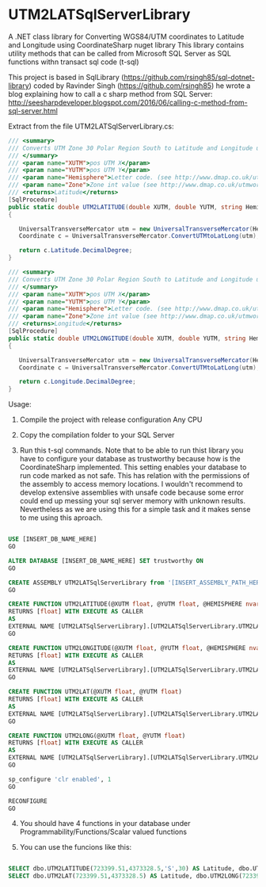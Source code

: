 # UTM2LATSqlServerLibrary
A .NET class library for Converting WGS84/UTM coordinates to Latitude and Longitude using CoordinateSharp nuget library
This library contains utility methods that can be called from Microsoft SQL Server as SQL functions withn transact sql code (t-sql)


This project is based in SqlLibrary (https://github.com/rsingh85/sql-dotnet-library) coded by Ravinder Singh (https://github.com/rsingh85)
he wrote a blog explaining how to call a c sharp method from SQL Server: http://seesharpdeveloper.blogspot.com/2016/06/calling-c-method-from-sql-server.html






Extract from the file UTM2LATSqlServerLibrary.cs:
 ```csharp
/// <summary>
/// Converts UTM Zone 30 Polar Region South to Latitude and Longitude using CoordinateSharp nuget library
/// </summary>
/// <param name="XUTM">pos UTM X</param>
/// <param name="YUTM">pos UTM Y</param>
/// <param name="Hemisphere">Letter code. (see http://www.dmap.co.uk/utmworld.htm) </param>
/// <param name="Zone">Zone int value (see http://www.dmap.co.uk/utmworld.htm) </param>
/// <returns>Latitude</returns>
[SqlProcedure]
public static double UTM2LATITUDE(double XUTM, double YUTM, string Hemisphere, int Zone)
{

	UniversalTransverseMercator utm = new UniversalTransverseMercator(Hemisphere, Zone, XUTM, YUTM);
	Coordinate c = UniversalTransverseMercator.ConvertUTMtoLatLong(utm);

	return c.Latitude.DecimalDegree;
}

/// <summary>
/// Converts UTM Zone 30 Polar Region South to Latitude and Longitude using CoordinateSharp nuget library
/// </summary>
/// <param name="XUTM">pos UTM X</param>
/// <param name="YUTM">pos UTM Y</param>
/// <param name="Hemisphere">Letter code. (see http://www.dmap.co.uk/utmworld.htm) </param>
/// <param name="Zone">Zone int value (see http://www.dmap.co.uk/utmworld.htm) </param>
/// <returns>Longitude</returns>
[SqlProcedure]
public static double UTM2LONGITUDE(double XUTM, double YUTM, string Hemisphere, int Zone)
{

	UniversalTransverseMercator utm = new UniversalTransverseMercator(Hemisphere, Zone, XUTM, YUTM);
	Coordinate c = UniversalTransverseMercator.ConvertUTMtoLatLong(utm);

	return c.Longitude.DecimalDegree;
}
 ```


Usage:

1. Compile the project with release configuration Any CPU

3. Copy the compilation folder to your SQL Server

3. Run this t-sql commands. 
Note that to be able to run thist library you have to configure your database as trustworthy because how is the CoordinateSharp implemented.
This setting enables your database to run code marked as not safe. This has relation with the permissions of the assembly to access memory locations.
I wouldn't recommend to develop extensive assemblies with unsafe code because some error could end up messing your sql server memory with unknown results.
Nevertheless as we are using this for a simple task and it makes sense to me using this aproach.

 ```sql

USE [INSERT_DB_NAME_HERE]
GO

ALTER DATABASE [INSERT_DB_NAME_HERE] SET trustworthy ON
GO

CREATE ASSEMBLY UTM2LATSqlServerLibrary from '[INSERT_ASSEMBLY_PATH_HERE]\UTM2LATSqlServerLibrary.dll' WITH PERMISSION_SET = SAFE
GO

CREATE FUNCTION UTM2LATITUDE(@XUTM float, @YUTM float, @HEMISPHERE nvarchar(1), @ZONE int)
RETURNS [float] WITH EXECUTE AS CALLER
AS
EXTERNAL NAME [UTM2LATSqlServerLibrary].[UTM2LATSqlServerLibrary.UTM2LATSqlServerLibrary].[UTM2LATITUDE]
GO

CREATE FUNCTION UTM2LONGITUDE(@XUTM float, @YUTM float, @HEMISPHERE nvarchar(1), @ZONE int)
RETURNS [float] WITH EXECUTE AS CALLER
AS
EXTERNAL NAME [UTM2LATSqlServerLibrary].[UTM2LATSqlServerLibrary.UTM2LATSqlServerLibrary].[UTM2LONGITUDE]
GO

CREATE FUNCTION UTM2LAT(@XUTM float, @YUTM float)
RETURNS [float] WITH EXECUTE AS CALLER
AS
EXTERNAL NAME [UTM2LATSqlServerLibrary].[UTM2LATSqlServerLibrary.UTM2LATSqlServerLibrary].[UTM2LAT]
GO

CREATE FUNCTION UTM2LONG(@XUTM float, @YUTM float)
RETURNS [float] WITH EXECUTE AS CALLER
AS
EXTERNAL NAME [UTM2LATSqlServerLibrary].[UTM2LATSqlServerLibrary.UTM2LATSqlServerLibrary].[UTM2LONG]
GO

sp_configure 'clr enabled', 1
GO

RECONFIGURE
GO

 ```


4. You should have 4 functions in your database under Programmability/Functions/Scalar valued functions	

5. You can use the funcions like this:

 ```sql
 
SELECT dbo.UTM2LATITUDE(723399.51,4373328.5,'S',30) AS Latitude, dbo.UTM2LONGITUDE(723399.51,4373328.5,'S',30) AS Longitude
SELECT dbo.UTM2LAT(723399.51,4373328.5) AS Latitude, dbo.UTM2LONG(723399.51,4373328.5) AS Longitude

 ```



